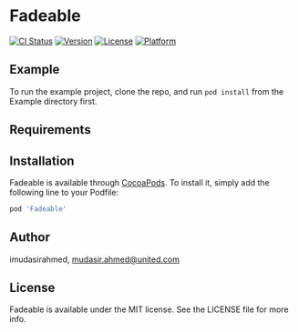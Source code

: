 # Fadeable

[![CI Status](http://img.shields.io/travis/imudasirahmed/Fadeable.svg?style=flat)](https://travis-ci.org/imudasirahmed/Fadeable)
[![Version](https://img.shields.io/cocoapods/v/Fadeable.svg?style=flat)](http://cocoapods.org/pods/Fadeable)
[![License](https://img.shields.io/cocoapods/l/Fadeable.svg?style=flat)](http://cocoapods.org/pods/Fadeable)
[![Platform](https://img.shields.io/cocoapods/p/Fadeable.svg?style=flat)](http://cocoapods.org/pods/Fadeable)

## Example

To run the example project, clone the repo, and run `pod install` from the Example directory first.

## Requirements

## Installation

Fadeable is available through [CocoaPods](http://cocoapods.org). To install
it, simply add the following line to your Podfile:

```ruby
pod 'Fadeable'
```

## Author

imudasirahmed, mudasir.ahmed@united.com

## License

Fadeable is available under the MIT license. See the LICENSE file for more info.
